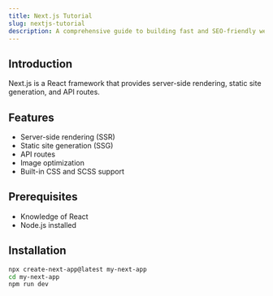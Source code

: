 ```yaml
---
title: Next.js Tutorial  
slug: nextjs-tutorial  
description: A comprehensive guide to building fast and SEO-friendly web applications using Next.js.  
---
```


## Introduction  
Next.js is a React framework that provides server-side rendering, static site generation, and API routes.

## Features  
- Server-side rendering (SSR)  
- Static site generation (SSG)  
- API routes  
- Image optimization  
- Built-in CSS and SCSS support  

## Prerequisites  
- Knowledge of React  
- Node.js installed  

## Installation  
```sh
npx create-next-app@latest my-next-app
cd my-next-app
npm run dev
